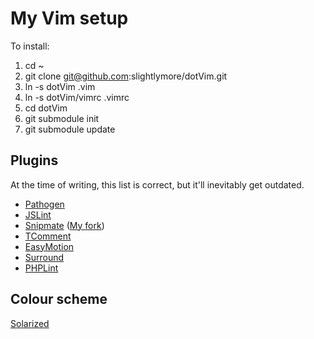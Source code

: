 # My Vim setup

To install:

1. cd ~
2. git clone git@github.com:slightlymore/dotVim.git
3. ln -s dotVim .vim
4. ln -s dotVim/vimrc .vimrc
5. cd dotVim
6. git submodule init
7. git submodule update


## Plugins

At the time of writing, this list is correct, but it'll inevitably get outdated.

* [Pathogen](https://github.com/tpope/vim-pathogen)
* [JSLint](https://github.com/hallettj/jslint.vim)
* [Snipmate](https://github.com/msanders/snipmate.vim) ([My fork](https://github.com/slightlymore/snipmate.vim))
* [TComment](https://github.com/tomtom/tcomment_vim)
* [EasyMotion](https://github.com/Lokaltog/vim-easymotion)
* [Surround](https://github.com/tpope/vim-surround)
* [PHPLint](https://github.com/Jonty/phplint.vim)

## Colour scheme
[Solarized](https://github.com/altercation/vim-colors-solarized)
